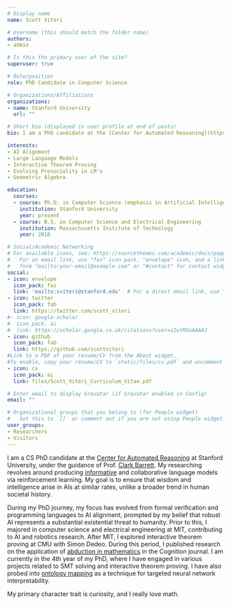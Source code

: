 ```yaml
---
# Display name
name: Scott Viteri

# Username (this should match the folder name)
authors:
- admin

# Is this the primary user of the site?
superuser: true

# Role/position
role: PhD Candidate in Computer Science

# Organizations/Affiliations
organizations:
- name: Stanford University
  url: ""

# Short bio (displayed in user profile at end of posts)
bio: I am a PhD candidate at the [Center for Automated Reasoning](https://centaur.stanford.edu/) at Stanford University, under the guidance of Prof. [Clark Barrett](https://theory.stanford.edu/~barrett/). My research focuses on improving the prosocial tendencies of language models (LMs) through a series of unique developmental approaches. This includes the introduction of communication channels during autoregressive training (akin to a kindergarten setting), allowing a parent LM to guide a child LM by curating its training data, and enhancing human feedback on LMs via a combined embedding of EEG data and speech.

interests:
- AI Alignment
- Large Language Models
- Interactive Theorem Proving
- Evolving Prosociality in LM's
- Geometric Algebra

education:
  courses:
  - course: Ph.D. in Computer Science (emphasis in Artificial Intelligence)
    institution: Stanford University
    year: present
  - course: B.S. in Computer Science and Electrical Engineering
    institution: Massachusetts Institute of Technology
    year: 2018

# Social/Academic Networking
# For available icons, see: https://sourcethemes.com/academic/docs/page-builder/#icons
#   For an email link, use "fas" icon pack, "envelope" icon, and a link in the
#   form "mailto:your-email@example.com" or "#contact" for contact widget.
social:
- icon: envelope
  icon_pack: fas
  link: 'mailto:sviteri@stanford.edu'  # For a direct email link, use "mailto:test@example.org".
- icon: twitter
  icon_pack: fab
  link: https://twitter.com/scott_viteri
#- icon: google-scholar
#  icon_pack: ai
#  link: https://scholar.google.co.uk/citations?user=sIwtMXoAAAAJ
- icon: github
  icon_pack: fab
  link: https://github.com/scottviteri
#Link to a PDF of your resume/CV from the About widget.
#To enable, copy your resume/CV to `static/files/cv.pdf` and uncomment the lines below.
- icon: cv
  icon_pack: ai
  link: files/Scott_Viteri_Curriculum_Vitae.pdf

# Enter email to display Gravatar (if Gravatar enabled in Config)
email: ""

# Organizational groups that you belong to (for People widget)
#   Set this to `[]` or comment out if you are not using People widget.
user_groups:
- Researchers
- Visitors
---
```


I am a CS PhD candidate at the [Center for Automated Reasoning](https://centaur.stanford.edu) at Stanford University, under the guidance of Prof. [Clark Barrett](https://theory.stanford.edu/~barrett). My researching revolves around producing [informative](https://arxiv.org/abs/2404.18988) and collaborative language models via reinforcement learning. My goal is to ensure that wisdom and intelligence arise in AIs at similar rates, unlike a broader trend in human societal history.

During my PhD journey, my focus has evolved from formal verification and programming languages to AI alignment, prompted by my belief that robust AI represents a substantial existential threat to humanity. Prior to this, I majored in computer science and electrical engineering at MIT, contributing to AI and robotics research. After MIT, I explored interactive theorem proving at CMU with Simon Dedeo. During this period, I published research on the application of [abduction in mathematics](https://doi.org/10.1016/j.cognition.2022.105120) in the Cognition journal. I am currently in the 4th year of my PhD, where I have engaged in various projects related to SMT solving and interactive theorem proving. I have also probed into [ontology mapping](https://www.lesswrong.com/posts/C5PZNi5fueH2RC6aF/repl-s-and-elk) as a technique for targeted neural network interpretability.

My primary character trait is curiosity, and I really love math.
